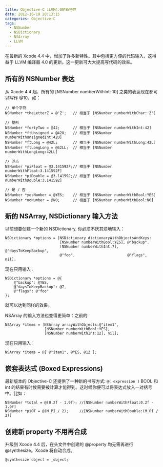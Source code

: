 ```yaml
---
title: Objective-C LLVM4.0的新特性
date: 2012-10-19 20:13:15
categories: Objective-C
tags:
  - NSNumber
  - NSDictionary
  - NSArray
  - LLVM
---
```


在最新的 Xcode 4.4 中，增加了许多新特性。其中包括更方便的代码输入，这得益于 LLVM 编译器 4.0 的更新。这一更新可大大提高写代码的效率。

## 所有的 NSNumber 表达

从 Xcode 4.4 起，所有的 [NSNumber numberWithInt: 10] 之类的表达现在都可以写作 @10，如：
```objc
// 单个字符
NSNumber *theLetterZ = @'Z';   // 相当于 [NSNumber numberWithChar:'Z']

// 整形
NSNumber *fortyTwo = @42;      // 相当于 [NSNumber numberWithInt:42]
NSNumber *ftUnsigned = @42U;   // 相当于 [NSNumber numberWithUnsignedInt:42U]
NSNumber *ftLong = @42L;       // 相当于 [NSNumber numberWithLong:42L]
NSNumber *ftLongLong = @42LL;  // 相当于 [NSNumber numberWithLongLong:42LL]

// 浮点
NSNumber *piFloat = @3.141592F;// 相当于 [NSNumber numberWithFloat:3.141592F]
NSNumber *piDouble = @3.141592;// 相当于 [NSNumber numberWithDouble:3.141592]

// 是 / 否
NSNumber *yesNumber = @YES;    // 相当于 [NSNumber numberWithBool:YES]
NSNumber *noNumber = @NO;      // 相当于 [NSNumber numberWithBool:NO]
```

## 新的 NSArray, NSDictionary 输入方法
以前想要创建一个新的 NSDictionary, 你必须不厌其烦地输入：
```objc
NSDictionary *options = [NSDictionary dictionaryWithObjectsAndKeys:
                         [NSNumber numberWithBool:YES], @"backup",
                         [NSNumber numberWithInt:7],    @"daysToKeepBackup",
                         @"foo",                        @"flags", nil];
```
现在只用输入：
```objc
NSDictionary *options = @{
    @"backup": @YES,
    @"daysToKeepBackup": @7,
    @"flags": @"foo"
};
```

就可以达到同样的效果。

NSArray 的输入方法也变得更简单：之前的
```objc
NSArray *items = [NSArray arrayWithObjects:@"item1",
                  [NSNumber numberWithBool:YES],
                  [NSNumber numberWithInt:12], nil];
```
现在只用输入：
```objc
NSArray *items = @[ @"item1", @YES, @12 ];
```

## 嵌套表达式 (Boxed Expressions)
最新版本的 Objective-C 还提供了一种新的书写方式:
`@( expression )`
BOOL 和 int 的结果有时候需要被计算才能得到。这时候你便可以将表达式放入一对括号中。比如：
```objc
NSNumber *total = @(0.2f - 1.9f); //[NSNumber numberWithFloat:0.2f - 1.9f]
NSNumber *piOT = @(M_PI / 2);     //[NSNumber numberWithDouble:(M_PI / 2)]
```

## 创建新 property 不用再合成

升级到 Xcode 4.4 后，在头文件中创建的 @property 均无需再进行 @synthesize。Xcode 将自动合成。
```objc
@synthesize object = _object;
```
